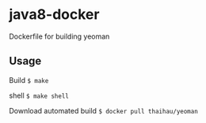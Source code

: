 # java8-docker
Dockerfile for building yeoman

## Usage

Build
`$ make`

shell
`$ make shell`


Download automated build
`$ docker pull thaihau/yeoman`

